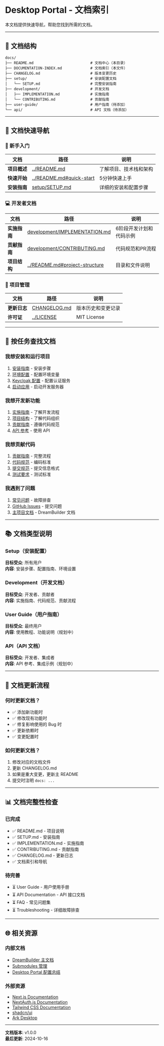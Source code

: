 # Desktop Portal - 文档索引

本文档提供快速导航，帮助您找到所需的文档。

---

## 📁 文档结构

```
docs/
├── README.md                          # 文档中心（本目录）
├── DOCUMENTATION-INDEX.md             # 文档索引（本文件）
├── CHANGELOG.md                       # 版本变更历史
├── setup/                             # 安装配置文档
│   └── SETUP.md                       # 完整安装指南
├── development/                       # 开发文档
│   ├── IMPLEMENTATION.md              # 实施指南
│   └── CONTRIBUTING.md                # 贡献指南
├── user-guide/                        # 用户指南（待添加）
└── api/                               # API 文档（待添加）
```

---

## 📖 文档快速导航

### 🚀 新手入门

| 文档 | 路径 | 说明 |
|------|------|------|
| **项目概述** | [../README.md](../README.md) | 了解项目、技术栈和架构 |
| **快速开始** | [../README.md#quick-start](../README.md#quick-start) | 5分钟快速上手 |
| **安装指南** | [setup/SETUP.md](setup/SETUP.md) | 详细的安装和配置步骤 |

### 💻 开发者文档

| 文档 | 路径 | 说明 |
|------|------|------|
| **实施指南** | [development/IMPLEMENTATION.md](development/IMPLEMENTATION.md) | 6阶段开发计划和代码示例 |
| **贡献指南** | [development/CONTRIBUTING.md](development/CONTRIBUTING.md) | 代码规范和PR流程 |
| **项目结构** | [../README.md#project-structure](../README.md#project-structure) | 目录和文件说明 |

### 📝 项目管理

| 文档 | 路径 | 说明 |
|------|------|------|
| **更新日志** | [CHANGELOG.md](CHANGELOG.md) | 版本历史和变更记录 |
| **许可证** | [../LICENSE](../LICENSE) | MIT License |

---

## 🎯 按任务查找文档

### 我想安装和运行项目

1. [安装指南](setup/SETUP.md#installation) - 安装步骤
2. [环境配置](setup/SETUP.md#environment-variables) - 配置环境变量
3. [Keycloak 配置](setup/SETUP.md#keycloak-configuration) - 配置认证服务
4. [启动应用](setup/SETUP.md#running) - 启动开发服务器

### 我想开发新功能

1. [实施指南](development/IMPLEMENTATION.md) - 了解开发流程
2. [项目结构](../README.md#project-structure) - 了解代码组织
3. [贡献指南](development/CONTRIBUTING.md#coding-standards) - 遵循代码规范
4. [API 参考](../README.md#api) - 使用 API

### 我想贡献代码

1. [贡献指南](development/CONTRIBUTING.md) - 完整流程
2. [代码规范](development/CONTRIBUTING.md#coding-standards) - 编码标准
3. [提交规范](development/CONTRIBUTING.md#commit-messages) - 提交信息格式
4. [测试要求](development/CONTRIBUTING.md#testing) - 测试标准

### 我遇到了问题

1. [常见问题](setup/SETUP.md#troubleshooting) - 故障排查
2. [GitHub Issues](https://github.com/guancyxx/desktop_portal/issues) - 提交问题
3. [主项目文档](../../../docs/README.md) - DreamBuilder 文档

---

## 📚 文档类型说明

### Setup（安装配置）

**目标受众**: 所有用户  
**内容**: 安装步骤、配置指南、环境设置

### Development（开发文档）

**目标受众**: 开发者、贡献者  
**内容**: 实施指南、代码规范、贡献流程

### User Guide（用户指南）

**目标受众**: 最终用户  
**内容**: 使用教程、功能说明（规划中）

### API（API 文档）

**目标受众**: 开发者、集成者  
**内容**: API 参考、集成示例（规划中）

---

## 🔄 文档更新流程

### 何时更新文档？

- ✅ 添加新功能时
- ✅ 修改现有功能时
- ✅ 修复影响使用的 Bug 时
- ✅ 更新依赖时
- ✅ 变更配置时

### 如何更新文档？

1. 修改对应的文档文件
2. 更新 CHANGELOG.md
3. 如果是重大变更，更新主 README
4. 提交时注明 `docs: ...`

---

## 📊 文档完整性检查

### 已完成

- ✅ README.md - 项目说明
- ✅ SETUP.md - 安装指南
- ✅ IMPLEMENTATION.md - 实施指南
- ✅ CONTRIBUTING.md - 贡献指南
- ✅ CHANGELOG.md - 更新日志
- ✅ 文档索引和导航

### 待完善

- ⏳ User Guide - 用户使用手册
- ⏳ API Documentation - API 接口文档
- ⏳ FAQ - 常见问题集
- ⏳ Troubleshooting - 详细故障排查

---

## 🌐 相关资源

### 内部文档

- [DreamBuilder 主文档](../../../docs/README.md)
- [Submodules 管理](../../../docs/development/SUBMODULES.md)
- [Desktop Portal 配置总结](../../../docs/setup/desktop-portal-setup.md)

### 外部资源

- [Next.js Documentation](https://nextjs.org/docs)
- [NextAuth.js Documentation](https://next-auth.js.org/)
- [Tailwind CSS Documentation](https://tailwindcss.com/docs)
- [shadcn/ui](https://ui.shadcn.com/)
- [Ark Desktop](https://github.com/longguikeji/ark-desktop)

---

**文档版本**: v1.0.0  
**最后更新**: 2024-10-16

